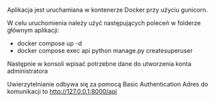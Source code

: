 Aplikacja jest uruchamiana w kontenerze Docker przy użyciu gunicorn. <br>

W celu uruchomienia należy użyć następujących poleceń w folderze głównym aplikacji: <br/>
* docker compose up -d
* docker compose exec api python manage.py createsuperuser

Następnie w konsoli wpisać potrzebne dane do utworzenia konta administratora<br>

Uwierzytelnianie odbywa się za pomocą Basic Authentication
Adres do komunikacji to http://127.0.0.1:8000/api
